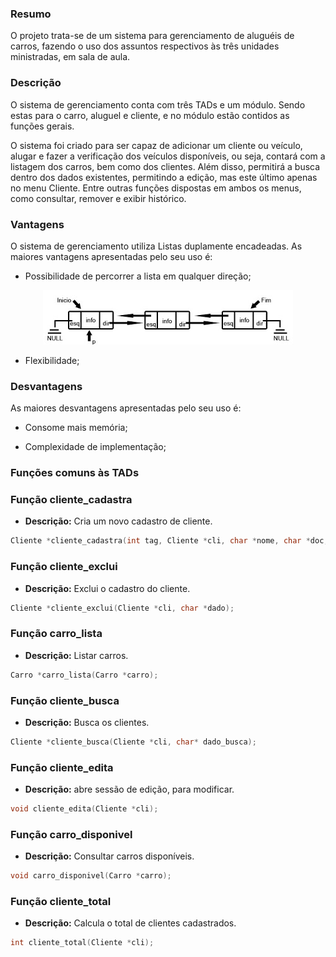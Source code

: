 ### **Resumo**

O projeto trata-se de um sistema para gerenciamento de aluguéis de carros, fazendo o uso dos assuntos respectivos às três unidades ministradas, em sala de aula.

### **Descrição**

O sistema de gerenciamento conta com três TADs e um módulo. Sendo estas para o carro, aluguel e cliente, e no módulo estão contidos as funções gerais. 

O sistema foi criado para ser capaz de adicionar um cliente ou veículo, alugar e fazer a verificação dos veículos disponíveis, ou seja, contará com a listagem dos carros, bem como dos clientes. Além disso, permitirá a busca dentro dos dados existentes, permitindo a edição, mas este último apenas no menu Cliente. Entre outras funções dispostas em ambos os menus, como consultar, remover e exibir histórico. 

### **Vantagens**

O sistema de gerenciamento utiliza Listas duplamente encadeadas. As maiores vantagens apresentadas pelo seu uso é:

- Possibilidade de percorrer a lista em qualquer direção;

<p align="center">
 <img src="lista-dupla-encadeada.jpg"/>
</p>

- Flexibilidade;

### **Desvantagens**

As maiores desvantagens apresentadas pelo seu uso é:

- Consome mais memória;

- Complexidade de implementação;

### **Funções comuns às TADs** 

### Função cliente_cadastra

- **Descrição:** Cria um novo cadastro de cliente.

```c
Cliente *cliente_cadastra(int tag, Cliente *cli, char *nome, char *doc, char *tel);
```

### Função cliente_exclui

- **Descrição:** Exclui o cadastro do cliente.

```c
Cliente *cliente_exclui(Cliente *cli, char *dado);
```

### Função carro_lista

- **Descrição:** Listar carros.

```c
Carro *carro_lista(Carro *carro);
```

### Função cliente_busca

- **Descrição:** Busca os clientes.

```c
Cliente *cliente_busca(Cliente *cli, char* dado_busca);
```

### Função cliente_edita

- **Descrição:** abre sessão de edição, para modificar.

```c
void cliente_edita(Cliente *cli);
```

### Função carro_disponivel

- **Descrição:** Consultar carros disponíveis.

```c
void carro_disponivel(Carro *carro);
```

### Função cliente_total 

- **Descrição:** Calcula o total de clientes cadastrados.

```c
int cliente_total(Cliente *cli);
```

